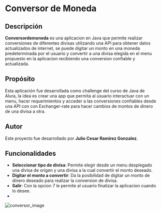 

# Conversor de Moneda

## Descripción

**Conversordemoneda** es una aplicacion en Java que permite realizar conversiones de diferentes divisas 
utilizando una API para obtener datos actualizados de internet, se puede digitar un monto en una moneda predeterminada por el usuario y
convertir a una divisa elegida en el menu propuesto en la aplicacion recibiendo una conversion confiable y actualizada.

## Propósito

Esta aplicación fue desarrollada como challenge del curso de Java de Alura, la idea es crear una app que permita al usuario interactuar con un menu,
hacer requerimientos y acceder a las conversiones confiables desde una API con con Exchanger-rate para hacer cambios de montos de dinero de una divisa a otra.

## Autor

Este proyecto fue desarrollado por **Julio Cesar Ramirez Gonzalez**. 

## Funcionalidades

- **Seleccionar tipo de divisa**: Permite elegir desde un menu desplegado una divisa de origen y una divisa a la cual convertir el monto deseado.
- **Digitar el monto a convertir**: Da la posibilidad de digitar un monto de dinero deseado para realizar la conversion de divisa.
- **Salir**: Con la opcion 7 le permite al usuario finalizar la aplicacion cuando lo desee.
- 
![conversor_image](https://github.com/user-attachments/assets/b17cbb33-eee4-441e-93b1-e29bcbbdd1de)



